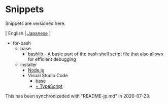 # Snippets

Snippets are versioned here.

[ English | [Japanese](README-jp.md) ]

- for-bash
	- base
		- [bashlib](for-bash/base/bashlib/Example_without_inc.sh) - A basic part of the bash shell script file that also allows for efficient debugging
	- installer
		- [Node.js](for-bash/installer/Node_js/install_Node_js.sh)
		- Visual Studio Code
			- [base](for-bash\installer\VisualStudioCode\base\install_VisualStudioCode.sh)
			- [+ TypeScript](for-bash\installer\VisualStudioCode\TypeScript\install_TypeScript_VSCode.sh)

This has been synchronizeded with "README-jp.md" in 2020-07-23.
